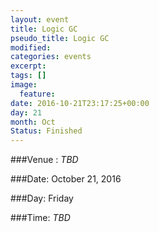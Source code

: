 ```yaml
---
layout: event
title: Logic GC
pseudo_title: Logic GC
modified:
categories: events
excerpt:
tags: []
image:
  feature:
date: 2016-10-21T23:17:25+00:00
day: 21
month: Oct
Status: Finished
---
```


###Venue : <i> TBD </i>

###Date: October 21, 2016

###Day: Friday

###Time: <i> TBD </i>
